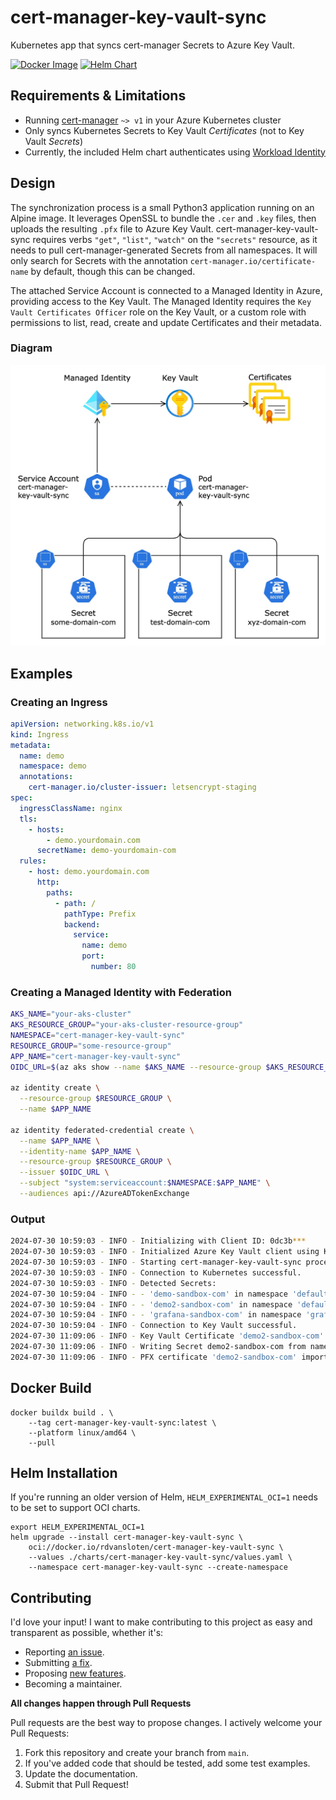 # cert-manager-key-vault-sync
Kubernetes app that syncs cert-manager Secrets to Azure Key Vault.

[![Docker Image](https://github.com/rdvansloten/cert-manager-key-vault-sync/actions/workflows/build-push-image.yaml/badge.svg)](https://github.com/rdvansloten/cert-manager-key-vault-sync/actions/workflows/build-push-image.yaml) [![Helm Chart](https://github.com/rdvansloten/cert-manager-key-vault-sync/actions/workflows/build-push-helm-chart.yaml/badge.svg)](https://github.com/rdvansloten/cert-manager-key-vault-sync/actions/workflows/build-push-helm-chart.yaml)

## Requirements & Limitations

- Running [cert-manager](https://cert-manager.io) `~> v1` in your Azure Kubernetes cluster
- Only syncs Kubernetes Secrets to Key Vault *Certificates* (not to Key Vault *Secrets*)
- Currently, the included Helm chart authenticates using [Workload Identity](https://learn.microsoft.com/en-us/azure/aks/workload-identity-overview)

## Design

The synchronization process is a small Python3 application running on an Alpine image. It leverages OpenSSL to bundle the `.cer` and `.key` files, then uploads the resulting `.pfx` file to Azure Key Vault. cert-manager-key-vault-sync requires verbs `"get"`, `"list"`, `"watch"` on the `"secrets"` resource, as it needs to pull cert-manager-generated Secrets from all namespaces. It will only search for Secrets with the annotation `cert-manager.io/certificate-name` by default, though this can be changed.

The attached Service Account is connected to a Managed Identity in Azure, providing access to the Key Vault. The Managed Identity requires the `Key Vault Certificates Officer` role on the Key Vault, or a custom role with permissions to list, read, create and update Certificates and their metadata.

### Diagram

![A diagram of the synchronization](./attachments/cert-sync.jpg)


## Examples

### Creating an Ingress

```yaml
apiVersion: networking.k8s.io/v1
kind: Ingress
metadata:
  name: demo
  namespace: demo
  annotations:
    cert-manager.io/cluster-issuer: letsencrypt-staging
spec:
  ingressClassName: nginx
  tls:
    - hosts:
        - demo.yourdomain.com
      secretName: demo-yourdomain-com
  rules:
    - host: demo.yourdomain.com
      http:
        paths:
          - path: /
            pathType: Prefix
            backend:
              service:
                name: demo
                port:
                  number: 80
```

### Creating a Managed Identity with Federation

```sh
AKS_NAME="your-aks-cluster"
AKS_RESOURCE_GROUP="your-aks-cluster-resource-group"
NAMESPACE="cert-manager-key-vault-sync"
RESOURCE_GROUP="some-resource-group"
APP_NAME="cert-manager-key-vault-sync"
OIDC_URL=$(az aks show --name $AKS_NAME --resource-group $AKS_RESOURCE_GROUP --query "oidcIssuerProfile.issuerUrl" -o tsv)

az identity create \
  --resource-group $RESOURCE_GROUP \
  --name $APP_NAME

az identity federated-credential create \
  --name $APP_NAME \
  --identity-name $APP_NAME \
  --resource-group $RESOURCE_GROUP \
  --issuer $OIDC_URL \
  --subject "system:serviceaccount:$NAMESPACE:$APP_NAME" \
  --audiences api://AzureADTokenExchange
```

### Output
```sh
2024-07-30 10:59:03 - INFO - Initializing with Client ID: 0dc3b***
2024-07-30 10:59:03 - INFO - Initialized Azure Key Vault client using Key Vault 'kv-demo'.
2024-07-30 10:59:03 - INFO - Starting cert-manager-key-vault-sync process.
2024-07-30 10:59:03 - INFO - Connection to Kubernetes successful.
2024-07-30 10:59:03 - INFO - Detected Secrets:
2024-07-30 10:59:04 - INFO - - 'demo-sandbox-com' in namespace 'default'
2024-07-30 10:59:04 - INFO - - 'demo2-sandbox-com' in namespace 'default'
2024-07-30 10:59:04 - INFO - - 'grafana-sandbox-com' in namespace 'grafana'
2024-07-30 10:59:04 - INFO - Connection to Key Vault successful.
2024-07-30 11:09:06 - INFO - Key Vault Certificate 'demo2-sandbox-com' does not exist. Creating it.
2024-07-30 11:09:06 - INFO - Writing Secret demo2-sandbox-com from namespace 'default' to Key Vault 'kv-demo'.
2024-07-30 11:09:06 - INFO - PFX certificate 'demo2-sandbox-com' imported successfully.
```

## Docker Build

```
docker buildx build . \
    --tag cert-manager-key-vault-sync:latest \
    --platform linux/amd64 \
    --pull
```

## Helm Installation

If you're running an older version of Helm, `HELM_EXPERIMENTAL_OCI=1` needs to be set to support OCI charts.

```
export HELM_EXPERIMENTAL_OCI=1
helm upgrade --install cert-manager-key-vault-sync \
    oci://docker.io/rdvansloten/cert-manager-key-vault-sync \
    --values ./charts/cert-manager-key-vault-sync/values.yaml \
    --namespace cert-manager-key-vault-sync --create-namespace
```

## Contributing

I'd love your input! I want to make contributing to this project as easy and transparent as possible, whether it's:

-   Reporting [an issue](https://github.com/rdvansloten/cert-manager-key-vault-sync/issues/new?assignees=&labels=bug&template=bug_report.yml).
-   Submitting [a fix](https://github.com/rdvansloten/cert-manager-key-vault-sync/compare).
-   Proposing [new features](https://github.com/rdvansloten/cert-manager-key-vault-sync/issues/new?assignees=&labels=enhancement&template=feature_request.yml).
-   Becoming a maintainer.

**All changes happen through Pull Requests**

Pull requests are the best way to propose changes. I actively welcome your Pull Requests:

1.  Fork this repository and create your branch from `main`.
2.  If you've added code that should be tested, add some test examples.
3.  Update the documentation.
4.  Submit that Pull Request!
